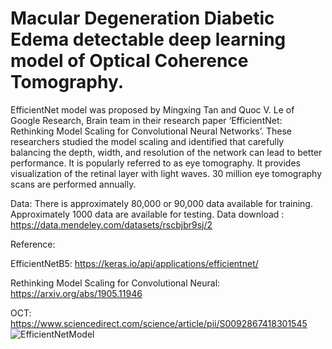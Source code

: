 # Macular Degeneration Diabetic Edema detectable deep learning model of Optical Coherence Tomography.

EfficientNet model was proposed by Mingxing Tan and Quoc V. Le of Google Research, Brain team in their research paper ‘EfficientNet: Rethinking Model Scaling for Convolutional Neural Networks’.  These researchers studied the model scaling and identified that carefully balancing the depth, width, and resolution of the network can lead to better performance.
It is popularly referred to as eye tomography. It provides visualization of the retinal layer with light waves. 30 million eye tomography scans are performed annually.

Data:
There is approximately 80,000 or 90,000 data available for training. Approximately 1000 data are available for testing.
Data download : https://data.mendeley.com/datasets/rscbjbr9sj/2

Reference:

EfficientNetB5: https://keras.io/api/applications/efficientnet/

Rethinking Model Scaling for Convolutional Neural: https://arxiv.org/abs/1905.11946

OCT: https://www.sciencedirect.com/science/article/pii/S0092867418301545
![EfficientNetModel](https://user-images.githubusercontent.com/89904776/138710279-2f7416b0-8241-4b31-b454-286757dec0a9.png)
